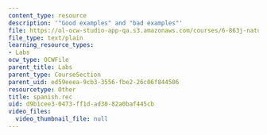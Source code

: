 ```yaml
---
content_type: resource
description: '"Good examples" and "bad examples"'
file: https://ol-ocw-studio-app-qa.s3.amazonaws.com/courses/6-863j-natural-language-and-the-computer-representation-of-knowledge-spring-2003/d9b1cee30473ff1dad3082a0baf445cb_spanish.rec
file_type: text/plain
learning_resource_types:
- Labs
ocw_type: OCWFile
parent_title: Labs
parent_type: CourseSection
parent_uid: ed59eeea-9cb3-3556-fbe2-26c06f844506
resourcetype: Other
title: spanish.rec
uid: d9b1cee3-0473-ff1d-ad30-82a0baf445cb
video_files:
  video_thumbnail_file: null
---
```

